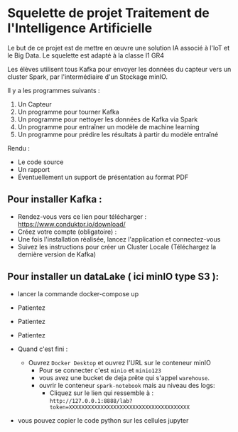 # Squelette de projet Traitement de l'Intelligence Artificielle

Le but de ce projet est de mettre en œuvre une solution IA associé à l'IoT et le Big Data.
Le squelette est adapté à la classe I1 GR4

Les élèves utilisent tous Kafka pour envoyer les données du capteur vers un cluster Spark, par l'intermédiaire d'un Stockage minIO.

Il y a les programmes suivants :
1. Un Capteur
2. Un programme pour tourner Kafka
3. Un programme pour nettoyer les données de Kafka via Spark
4. Un programme pour entraîner un modèle de machine learning
5. Un programme pour prédire les résultats à partir du modèle entraîné

Rendu :
- Le code source
- Un rapport
- Éventuellement un support de présentation au format PDF

## Pour installer Kafka :
- Rendez-vous vers ce lien pour télécharger : https://www.conduktor.io/download/
- Créez votre compte (obligatoire) : 
- Une fois l'installation réalisée, lancez l'application et connectez-vous
- Suivez les instructions pour créer un Cluster Locale (Téléchargez la dernière version de Kafka)

## Pour installer un dataLake ( ici minIO type S3 ):

 - lancer la commande docker-compose up
 - Patientez
 - Patientez
 - Patientez
 - Quand c'est fini : 
   - Ouvrez `Docker Desktop` et ouvrez l'URL sur le conteneur minIO 
     - Pour se connecter c'est `minio` et `minio123`
     - vous avez une bucket de deja prête qui s'appel `warehouse`.
     - ouvrir le conteneur `spark-notebook` mais au niveau des logs:
       - Cliquez sur le lien qui ressemble à : `http://127.0.0.1:8888/lab?token=XXXXXXXXXXXXXXXXXXXXXXXXXXXXXXXXXXXXXX`
 
 - vous pouvez copier le code python sur les cellules jupyter
 
